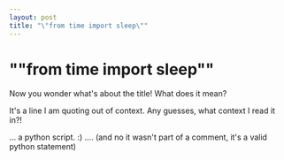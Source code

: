 ```yaml
---
layout: post
title: "\"from time import sleep\""
---
```

"\"from time import sleep\""
===
Now you wonder what's about the title! What does it mean?   
  
It's a line I am quoting out of context. Any guesses, what context I read it in?!  
  
... a python script. :) .... (and no it wasn't part of a comment, it's a valid python statement)
